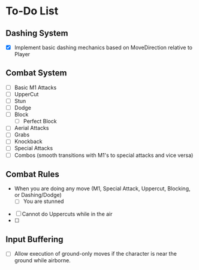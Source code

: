# To-Do List

## Dashing System
- [x] Implement basic dashing mechanics based on MoveDirection relative to Player

## Combat System
- [ ] Basic M1 Attacks
- [ ] UpperCut
- [ ] Stun
- [ ] Dodge
- [ ] Block
    - [ ] Perfect Block
- [ ] Aerial Attacks
- [ ] Grabs
- [ ] Knockback
- [ ] Special Attacks
- [ ] Combos (smooth transitions with M1's to special attacks and vice versa)

## Combat Rules
- When you are doing any move (M1, Special Attack, Uppercut, Blocking, or Dashing/Dodge)
    - [ ] You are stunned
- [ ] Cannot do Uppercuts while in the air
- [ ]

## Input Buffering
- [ ] Allow execution of ground-only moves if the character is near the ground while airborne.